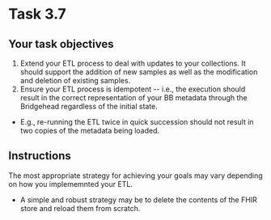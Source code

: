# Task 3.7

## Your task objectives

1. Extend your ETL process to deal with updates to your collections. It should
support the addition of new samples as well as the modification and deletion
of existing samples.
2. Ensure your ETL process is idempotent -- i.e., the execution should result
in the correct representation of your BB metadata through the Bridgehead regardless
of the initial state.
  * E.g., re-running the ETL twice in quick succession should not result in two
    copies of the metadata being loaded.


## Instructions

The most appropriate strategy for achieving your goals may vary depending on how
you implememnted your ETL.
* A simple and robust strategy may be to delete the contents of the FHIR store and reload
  them from scratch.
